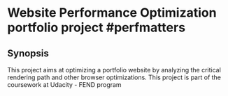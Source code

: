 # Website Performance Optimization portfolio project #perfmatters

## Synopsis

This project aims at optimizing a portfolio website by analyzing the critical rendering path and other browser optimizations. This project is part of the coursework at Udacity - FEND program